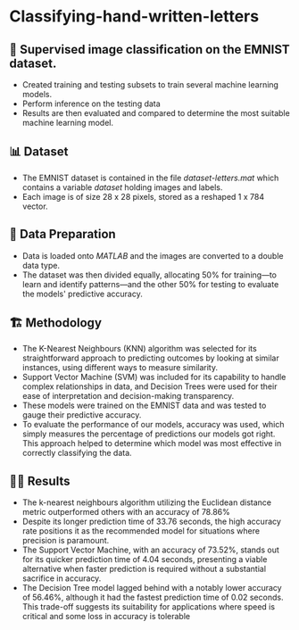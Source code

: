 #  Classifying-hand-written-letters

## 🤖 Supervised image classification on the EMNIST dataset. 

- Created training and testing subsets to train several machine learning models.
- Perform inference on the testing data 
- Results are then evaluated and compared to determine the most suitable machine learning model.

## 📊 Dataset 
- The EMNIST dataset is contained in the file _dataset-letters.mat_ which contains a variable _dataset_ holding images and labels.
- Each image is of size 28 x 28 pixels, stored as a reshaped 1 x 784 vector.

## 🧰 Data Preparation
- Data is loaded onto _MATLAB_ and the images are converted to a double data type.
- The dataset was then divided equally, allocating 50% for
training—to learn and identify patterns—and the other 50% for
testing to evaluate the models' predictive accuracy.

## 🏗️ Methodology 
- The K-Nearest Neighbours (KNN) algorithm was selected for its
straightforward approach to predicting outcomes by looking at
similar instances, using different ways to measure similarity.
-  Support Vector Machine (SVM) was included for
its capability to handle complex relationships in data, and Decision Trees were used for their ease of
interpretation and decision-making transparency.
- These models were trained on the EMNIST data and was
tested to gauge their predictive accuracy.
- To evaluate the performance of our models, accuracy was used,
which simply measures the percentage of predictions our models got right. This approach helped to
determine which model was most effective in correctly classifying the data.

## 👨‍🏫 Results 
- The k-nearest neighbours algorithm utilizing the Euclidean distance metric outperformed others with
an accuracy of 78.86%
-  Despite its longer prediction time of 33.76 seconds, the high accuracy rate positions
it as the recommended model for situations where precision is paramount.
- The Support Vector Machine, with an accuracy of 73.52%,
stands out for its quicker prediction time of 4.04 seconds, presenting a viable alternative when faster
prediction is required without a substantial sacrifice in accuracy.
- The Decision Tree model lagged behind
with a notably lower accuracy of 56.46%, although it had the fastest prediction time of 0.02 seconds. This
trade-off suggests its suitability for applications where speed is critical and some loss in accuracy is
tolerable

